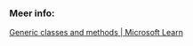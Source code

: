 


### Meer info:
[Generic classes and methods | Microsoft Learn](https://learn.microsoft.com/en-us/dotnet/csharp/fundamentals/types/generics)
